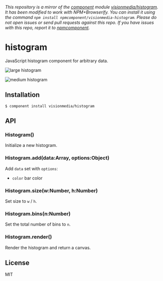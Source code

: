 *This repository is a mirror of the [component](http://component.io) module [visionmedia/histogram](http://github.com/visionmedia/histogram). It has been modified to work with NPM+Browserify. You can install it using the command `npm install npmcomponent/visionmedia-histogram`. Please do not open issues or send pull requests against this repo. If you have issues with this repo, report it to [npmcomponent](https://github.com/airportyh/npmcomponent).*

# histogram

  JavaScript histogram component for arbitrary data.

  ![large histogram](http://cdn.dropmark.com/41933/c8fda5acfa0f3b72c8f37b7ad13fb2e6e4e47d2e/big.png)

  ![medium histogram](http://cdn.dropmark.com/41933/48aed33dbe309fd3ab1196d883b3ca7d4d5c48a9/medium.png)

## Installation

    $ component install visionmedia/histogram

## API

### Histogram()

  Initialize a new histogram.

### Histogram.add(data:Array, options:Object)

  Add `data` set with `options`:

   - `color` bar color

### Histogram.size(w:Number, h:Number)

  Set size to `w` / `h`.

### Histogram.bins(n:Number)

  Set the total number of bins to `n`.

### Histogram.render()

  Render the histogram and return a canvas.

## License

  MIT
